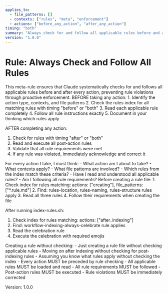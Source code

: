 ```yaml
---
applies_to:
  - file_patterns: []
  - contexts: ["rules", "meta", "enforcement"]
  - actions: ["before_any_action", "after_any_action"]
timing: "both"
summary: "Always check for and follow all applicable rules before and after every action"
version: "1.0.0"
---
```


# Rule: Always Check and Follow All Rules

<purpose>
This meta-rule ensures that Claude systematically checks for and follows all applicable rules before and after every action, preventing rule violations through proactive enforcement.
</purpose>

<instructions>
BEFORE taking any action:
1. Identify the action type, contexts, and file patterns
2. Check the rules index for all matching rules with timing "before" or "both"
3. Read each applicable rule completely
4. Follow all rule instructions exactly
5. Document in your thinking which rules apply

AFTER completing any action:
1. Check for rules with timing "after" or "both"
2. Read and execute all post-action rules
3. Validate that all rule requirements were met
4. If any rule was violated, immediately acknowledge and correct it
</instructions>

<thinking>
For every action I take, I must think:
- What action am I about to take?
- What contexts apply?
- What file patterns are involved?
- Which rules from the index match these criteria?
- Have I read and understood all applicable rules?
- Am I following all rule requirements?
</thinking>

<examples>
<correct>
Before creating a rule file:
1. Check index for rules matching: actions: ["creating"], file_patterns: ["*.rule.md"]
2. Find: rules-location, rules-naming, rules-structure rules apply
3. Read all three rules
4. Follow their requirements when creating the file

After running index-rules.sh:
1. Check index for rules matching: actions: ["after_indexing"]
2. Find: workflow-indexing-always-celebrate rule applies
3. Read the celebration rule
4. Execute the celebration with required emojis
</correct>

<incorrect>
Creating a rule without checking:
- Just creating a rule file without checking applicable rules
- Moving on after indexing without checking for post-indexing rules
- Assuming you know what rules apply without checking the index
</incorrect>
</examples>

<validation>
- Every action MUST be preceded by rule checking
- All applicable rules MUST be loaded and read
- All rule requirements MUST be followed
- Post-action rules MUST be executed
- Rule violations MUST be immediately corrected
</validation>

Version: 1.0.0